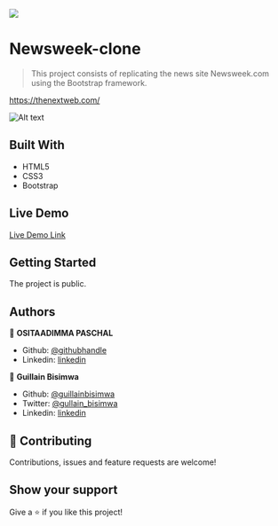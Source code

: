 ![](https://img.shields.io/badge/Microverse-blueviolet)

# Newsweek-clone

> This project consists of replicating the news site Newsweek.com using the Bootstrap framework.

https://thenextweb.com/

![Alt text](https://github.com/ositaadimma/News-week-clone/blob/feature/img/screenshot.PNG?raw=true "Screenshot")

## Built With

- HTML5
- CSS3
- Bootstrap

## Live Demo

[Live Demo Link](https://ositaadimma.github.io/News-week-clone/)

## Getting Started

The project is public.

## Authors

👤 **OSITAADIMMA PASCHAL**

- Github: [@githubhandle](https://github.com/ositaadimma)
- Linkedin: [linkedin](https://www.linkedin.com/in/ositaadimma-ezugwu-020243132/)

👤 **Guillain Bisimwa**

- Github: [@guillainbisimwa](https://github.com/guillainbisimwa)
- Twitter: [@gullain_bisimwa](https://twitter.com/gullain_bisimwa)
- Linkedin: [linkedin](https://www.linkedin.com/in/guillain-bisimwa-8a8b7a7b/)

## 🤝 Contributing

Contributions, issues and feature requests are welcome!

## Show your support

Give a ⭐️ if you like this project!

